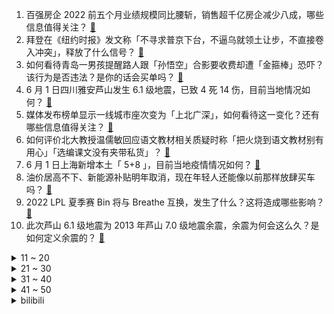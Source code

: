1. 百强房企 2022 前五个月业绩规模同比腰斩，销售超千亿房企减少八成，哪些信息值得关注？ [:link:](https://www.zhihu.com/question/535588291)
2. 拜登在《纽约时报》发文称「不寻求普京下台，不逼乌就领土让步，不直接卷入冲突」，释放了什么信号？ [:link:](https://www.zhihu.com/question/535618039)
3. 如何看待青岛一男孩提醒路人跟「孙悟空」合影要收费却遭「金箍棒」恐吓？该行为是否违法？是你的话会买单吗？ [:link:](https://www.zhihu.com/question/535565763)
4. 6 月 1 日四川雅安芦山发生 6.1 级地震，已致 4 死 14 伤，目前当地情况如何？ [:link:](https://www.zhihu.com/question/535621535)
5. 媒体发布榜单显示一线城市座次变为「上北广深」，如何看待这一变化？还有哪些信息值得关注？ [:link:](https://www.zhihu.com/question/535572213)
6. 如何评价北大教授温儒敏回应语文教材相关质疑时称「把火烧到语文教材别有用心」「选编课文没有夹带私货」？ [:link:](https://www.zhihu.com/question/535623510)
7. 6 月 1 日上海新增本土「 5+8 」，目前当地疫情情况如何？ [:link:](https://www.zhihu.com/question/535713812)
8. 油价居高不下、新能源补贴明年取消，现在年轻人还能像以前那样放肆买车吗？ [:link:](https://www.zhihu.com/question/535484892)
9. 2022 LPL 夏季赛 Bin 将与 Breathe 互换，发生了什么？这将造成哪些影响？ [:link:](https://www.zhihu.com/question/535658579)
10. 此次芦山 6.1 级地震为 2013 年芦山 7.0 级地震余震，余震为何会这么久？是如何定义余震的？ [:link:](https://www.zhihu.com/question/535640608)
<details>
<summary>11 ~ 20</summary>

11. iPad 中国大陆出货量暴跌近 3 成，主要受哪些因素影响？ [:link:](https://www.zhihu.com/question/535600779)
12. 如何评价RNG上单bin离队？ [:link:](https://www.zhihu.com/question/535658435)
13. 连麦女主播时被指言行低俗，反诈老陈道歉，称「诚恳接受批评 不应哗众取宠」，如何看待此事？ [:link:](https://www.zhihu.com/question/535713556)
14. 普京下令取消俄军征兵的年龄上限，这是否意味着将会有五、六十岁的俄军士兵出现在乌克兰境内？ [:link:](https://www.zhihu.com/question/535423354)
15. 如何看待媒体曝「拜登对自己言行总被澄清感到愤怒」，并对自己的支持率下降到接近特朗普感到困惑？ [:link:](https://www.zhihu.com/question/535573266)
16. 反诈老陈回应「连麦女主播时被指言行低俗」，称「视频删减了很多，本想用娱乐方式宣传反诈」，具体情况如何？ [:link:](https://www.zhihu.com/question/535554748)
17. 中纪委提出「要坚定文化自信，教材决不能搞动辄欧风美雨、言必称希腊那一套」，哪些信息值得关注？ [:link:](https://www.zhihu.com/question/535562165)
18. 湖南高院通报典型案例「男子潜入小学宿舍强奸猥亵 5 幼女被判死缓 」，对于未成年保护能起何种警示？ [:link:](https://www.zhihu.com/question/535612366)
19. 为什么说《被嫌弃的松子的一生》中的悲剧很大一部分来源松子自身？ [:link:](https://www.zhihu.com/question/534551718)
20. 约翰尼•德普在状告前妻艾梅伯•希尔德诽谤一案中胜诉，获赔 1500 万美元，有什么值得关注的地方？ [:link:](https://www.zhihu.com/question/535710023)
</details>
<details>
<summary>21 ~ 30</summary>

21. Redmi 9A 超越 iPhone 13 登顶 618 销量榜，对此你怎么看？ [:link:](https://www.zhihu.com/question/535563772)
22. 人类已知最痛的体验是什么？ [:link:](https://www.zhihu.com/question/535217112)
23. 11 部门要求做好「菜篮子」产品保供稳价工作，严禁以防疫为由不让农民下地种田，释放了哪些信号？ [:link:](https://www.zhihu.com/question/535608415)
24. 妈妈网购中性笔作为儿童节礼物，到手后认为「笔身海贼王图案穿着暴露辣眼睛」，如何看待此事？ [:link:](https://www.zhihu.com/question/535571902)
25. 如何评价男子撞兰博基尼下跪求饶转头炫耀，称「争取下次撞台保时捷」的行为？ [:link:](https://www.zhihu.com/question/535567159)
26. 你们有没有怪过父母没给你买车买房？ [:link:](https://www.zhihu.com/question/386192299)
27. 日本大臣警告乌克兰难民不要从事成人娱乐工作，因为签证不允许，如何看待此事？ [:link:](https://www.zhihu.com/question/535414742)
28. 如何评价网友因为儿子总是不听话不能按时起床，删掉了儿子玩了一年的《我的世界》？ [:link:](https://www.zhihu.com/question/393671265)
29. 婴儿大便中微塑料含量是成年人的 20 倍，微塑料对婴儿发育有何影响？身边哪些制品潜藏微塑料？ [:link:](https://www.zhihu.com/question/488654136)
30. 一个高中生的疑问：数学究竟是自然界本就存在的某种联系，还是我们人类的创造？ [:link:](https://www.zhihu.com/question/530184935)
</details>
<details>
<summary>31 ~ 40</summary>

31. 克苏鲁神话中的san值清零疯癫自尽是恐惧导致的吗？ [:link:](https://www.zhihu.com/question/526902829)
32. 今年 618 有哪些「个人私藏」级别的宝藏数码单品值得冲？ [:link:](https://www.zhihu.com/question/535408376)
33. 有什么你去了俄罗斯才知道的事？ [:link:](https://www.zhihu.com/question/342145939)
34. 《原神》2.7 版本夜兰强度如何评价？ [:link:](https://www.zhihu.com/question/535415831)
35. 《潜伏》中吴敬中知不知道余则成是卧底，从哪里开始发现的，为什么不揭穿？ [:link:](https://www.zhihu.com/question/30693246)
36. 为什么精英人士中不少人都教子无方？ [:link:](https://www.zhihu.com/question/44390835)
37. 你们见过的最聪明的女生有多聪明？ [:link:](https://www.zhihu.com/question/54179134)
38. 购买笔记本的时候需要刻意避开某些品牌吗？有什么选购建议？ [:link:](https://www.zhihu.com/question/534064777)
39. 敷料是医美面膜的高级说法吗？医用敷料和面膜有什么区别？ [:link:](https://www.zhihu.com/question/535267676)
40. 从哪些细节可以看出孩子可能遭遇了性侵害或校园欺凌?该如何通过教育和引导进行预防？ [:link:](https://www.zhihu.com/question/534288891)
</details>
<details>
<summary>41 ~ 50</summary>

41. 刘亦菲，陈晓新剧《梦华录》定档 6 月 2 日，会成为今年的大爆款吗？ [:link:](https://www.zhihu.com/question/535461094)
42. 真的有人月薪三千能存到钱吗？ [:link:](https://www.zhihu.com/question/535319675)
43. 如何评价《海贼王》1051话情报？ [:link:](https://www.zhihu.com/question/535551120)
44. 如何看待 2022 年 6 月1日股市的表现和近期行情的变化？ [:link:](https://www.zhihu.com/question/535474725)
45. 6 月 2 日世界女排联赛中国队 3:1 逆转荷兰队取得开门红，蔡斌首秀取胜，如何评价本场比赛？ [:link:](https://www.zhihu.com/question/535707604)
46. SKT 为什么不 ban 掉格温呢? [:link:](https://www.zhihu.com/question/535383698)
47. 到底什么是“碳中和”？ [:link:](https://www.zhihu.com/question/454762614)
48. 部分欧佩克成员国正考虑暂停俄方参与石油生产协议，此举或将带来哪些影响？ [:link:](https://www.zhihu.com/question/535574283)
49. 哪些电视剧或电影可以帮助锻炼口才？ [:link:](https://www.zhihu.com/question/24639616)
50. 孩子非常爱看书，但是内容记不住，看书还有用吗？ [:link:](https://www.zhihu.com/question/535434907)
</details><details>
<summary>bilibili</summary>

1. 求求了！别再让明星“体验生活”了！ [:link:](//www.bilibili.com/video/BV1va411j7od)
2. 《原神》角色演示-「夜兰：晦雨幽客行」 [:link:](//www.bilibili.com/video/BV1tY4y1V7mt)
3. 【它更强了！也更憨了。。。】 [:link:](//www.bilibili.com/video/BV1yA4y1d72F)
4. 完全料不到这个视频的走向！国外470万粉丝的整活达人来B站了！ [:link:](//www.bilibili.com/video/BV1M94y1S7mb)
5. 5年来我俩第一次接广告！刚吃火锅庆祝，甲方：“能退钱吗？” [:link:](//www.bilibili.com/video/BV1qU4y1y74c)
6. 耗时60天，用真实蛇骨标本打造一把附魔蛇骨刀 [:link:](//www.bilibili.com/video/BV1rA4y1Z7rA)
7. ⚡：？ [:link:](//www.bilibili.com/video/BV1ya411j7zP)
8. 什么猛男能一人收复十一州？【小约翰】 [:link:](//www.bilibili.com/video/BV1ia411j7Eq)
9. “这短短五十秒，看懂的人却整整花了十几年。” [:link:](//www.bilibili.com/video/BV1SA4y1Z79L)
10. 吾 辈 楷 模 [:link:](//www.bilibili.com/video/BV12B4y1Q7tA)
<details>
<summary>11 ~ 20</summary>

11. 【花小烙】蜘蛛是怎么在两个相隔那么远的地方扯好第一根丝的？ [:link:](//www.bilibili.com/video/BV1b34y177wA)
12. 我变强了，也秃了 [:link:](//www.bilibili.com/video/BV11g411o7S8)
13. 【渊默行动】全网首杀 盐风溶洞38级  四象合辙裂渊薮  穷极数算夺天工 [:link:](//www.bilibili.com/video/BV1jY4y1V7Bu)
14. 狙  击  炮 ！【迫击炮快乐阴人流#7】 [:link:](//www.bilibili.com/video/BV1AS4y1B7ja)
15. 神龙大补罐 [:link:](//www.bilibili.com/video/BV1ZY411u7as)
16. 我永远不知道我妈下一秒会干什么 [:link:](//www.bilibili.com/video/BV1tA4y1d7AQ)
17. 【树叶 白姨】鬼畜大电影      《言 叶 之 庭》 [:link:](//www.bilibili.com/video/BV1T94y1m7vg)
18. 二手电子烟有害吗？电子烟比卷烟更害人吗？ [:link:](//www.bilibili.com/video/BV1MY411g763)
19. 传说中的挖掘机之王？乐高的重工业浪漫！42055 斗轮挖掘机 [:link:](//www.bilibili.com/video/BV1ta411j7ro)
20. 当妈前后的我判若两人 [:link:](//www.bilibili.com/video/BV1Nr4y1x7oq)
</details>
<details>
<summary>21 ~ 30</summary>

21. 年度3A大作《种花文明》全网首测！ [:link:](//www.bilibili.com/video/BV1W34y177KM)
22. 小潮team版《爱你》 [:link:](//www.bilibili.com/video/BV1fW4y1k7vC)
23. 老船可能要沉了…能否重生，在此一举！ [:link:](//www.bilibili.com/video/BV1q94y1S78o)
24. 【原神】夜兰：绝对的T0级强度：0命就是T0，2命完全体，6命逆天！但不建议抽武器！0命平民VS6命大佬对比评测 [:link:](//www.bilibili.com/video/BV1W94y1S726)
25. 笑死，我就结个婚，居然上报纸了？ [:link:](//www.bilibili.com/video/BV1sY4y1z7bQ)
26. 挑战10元在古巴吃一天！古巴人均月入¥200？能吃饱吗？ [:link:](//www.bilibili.com/video/BV1N34y177aj)
27. 【第三次世界大战】第二集 下：高原空中战役打响！歼20重创敌空军，电磁压制配合空天一体，一场新时代的立体战，歼-10C，歼16打击苏30MKI，米格29 [:link:](//www.bilibili.com/video/BV1QZ4y1b7rj)
28. 出差孟买，喝杯芒果汁。 [:link:](//www.bilibili.com/video/BV1sB4y1X77Y)
29. 我这辈子最丢脸的一期视频！！！ [:link:](//www.bilibili.com/video/BV1954y1o7BM)
30. 10个赞就给他一大b兜子，大早上被吵醒，舍友还在睡觉 [:link:](//www.bilibili.com/video/BV1xY4y1z7ao)
</details>
<details>
<summary>31 ~ 40</summary>

31. 兄弟の拉扯 [:link:](//www.bilibili.com/video/BV1zU4y1y7x5)
32. 我在谷歌地图找到了外星人和暗房... [:link:](//www.bilibili.com/video/BV1bt4y1p77k)
33. 虽然我是只猫，但是我有礼貌！！！ [:link:](//www.bilibili.com/video/BV1dF41157pY)
34. “这大概就是美到窒息的感觉吧” [:link:](//www.bilibili.com/video/BV13A4y1Z7m2)
35. 九龄｜荔枝拟人｜沉浸式乘凉～ [:link:](//www.bilibili.com/video/BV1gt4y1p72N)
36. 全明星⚡外婆的澎湖湾⚡ [:link:](//www.bilibili.com/video/BV1gv4y1w7dE)
37. 【鬼谷说】菊石（其一）：旧神的涅槃 [:link:](//www.bilibili.com/video/BV16B4y1X7ap)
38. 《宫廷政变实操指南》 [:link:](//www.bilibili.com/video/BV1DW4y1k7Rd)
39. 我把刘畊宏做成了游戏！本草纲目+音游有没有搞头？ [:link:](//www.bilibili.com/video/BV1J34y177mD)
40. 骑行新藏线去新疆，班公湖观景台露营，热情网友大老远开车送来物资 [:link:](//www.bilibili.com/video/BV11Z4y1b74X)
</details>
<details>
<summary>41 ~ 50</summary>

41. 我 的 摆 烂 人 生 [:link:](//www.bilibili.com/video/BV1Bg411R7f3)
42. 【时代少年团】丁程鑫《D》舞蹈练习室 [:link:](//www.bilibili.com/video/BV1U5411X7Rd)
43. 千万不要随便相信一条狗...... [:link:](//www.bilibili.com/video/BV1nU4y1y7Ar)
44. 恭喜RNG成为三冠王！想了想这次解说还是没有太激进..... ｜米勒赛事速递 MSI决赛 [:link:](//www.bilibili.com/video/BV1rF4115739)
45. 吴彦祖竟然遭遇家庭危机？ [:link:](//www.bilibili.com/video/BV1i5411D7op)
46. 水下平行宇宙挑战京剧《刀马旦》高燃踩点，演绎跨越时空的灵魂碰撞。 [:link:](//www.bilibili.com/video/BV1454y1o7z8)
47. 《香菱的千层套路，但一人多役》 [:link:](//www.bilibili.com/video/BV1hg411R7Q4)
48. Aimer×碧蓝航线5周年主题曲《wavy flow》全球首发！ [:link:](//www.bilibili.com/video/BV1i94y1S7Np)
49. 儿童节！再次⚡️荡⚡️起⚡️双⚡️桨⚡️ [:link:](//www.bilibili.com/video/BV1m5411D7ff)
50. 蔓越莓干竟是进口果渣？ #科普 #蜜饯 [:link:](//www.bilibili.com/video/BV1kg411R7DQ)
</details>
<details>
<summary>51 ~ 60</summary>

51. 用时5个月完成的毕业作品，每根羽毛都是我对生命的热爱 [:link:](//www.bilibili.com/video/BV1ra41177B4)
52. “这游戏除了画质 我挑不出毛病了” [:link:](//www.bilibili.com/video/BV1hA4y1d74p)
53. 【路温】《说英雄谁是英雄》，说无聊是真的无聊 [:link:](//www.bilibili.com/video/BV16v4y1w79E)
54. 《中国风rap》你听过王维的相思吗？ [:link:](//www.bilibili.com/video/BV13Y411u72b)
55. 贱谍过家家 [:link:](//www.bilibili.com/video/BV1qS4y1q7Ld)
56. 早起带胖狗出门遇到各种新趣事，真是惊喜不断，好吃又好玩 [:link:](//www.bilibili.com/video/BV1C3411V7Ky)
57. 山嫂露脸！日本人的结婚照怎么拍的？ [:link:](//www.bilibili.com/video/BV1xZ4y147Pz)
58. 首批00后就要大学毕业了… [:link:](//www.bilibili.com/video/BV1iF4115751)
59. 你可能真的不会擦屁股~ [:link:](//www.bilibili.com/video/BV1f5411D7Dd)
60. 捏塑袁爷爷一周年 禾下乘凉梦 [:link:](//www.bilibili.com/video/BV11r4y147jv)
</details>
<details>
<summary>61 ~ 70</summary>

61. 【洗脑循环】阿尼亚又来给你洗脑啦~哇酷哇酷☆ [:link:](//www.bilibili.com/video/BV1jv4y1P7Bb)
62. 全 输 出 七 七⚡⚡⚡ [:link:](//www.bilibili.com/video/BV1794y1S7Nj)
63. 睫毛弯弯，刑期加啊加 [:link:](//www.bilibili.com/video/BV1vU4y1y7q9)
64. 猪柳蛋：宰相肚里能撑船，我的肚里能开团 [:link:](//www.bilibili.com/video/BV1zU4y1y7mF)
65. 才发现，她都五年了【阅片无数特别篇】 [:link:](//www.bilibili.com/video/BV1RZ4y1b74a)
66. 健身时的尴尬瞬间 [:link:](//www.bilibili.com/video/BV1hg411R7gD)
67. 你永远搞不懂小孩子的喜好……居然喜欢这玩意？ [:link:](//www.bilibili.com/video/BV1cY411g7k1)
68. 成本不到15的茄盒，凭什么可以撼动108一份脆皮肘子的酥脆地位！ [:link:](//www.bilibili.com/video/BV1c5411Q7ys)
69. 字母变形logo设计(完整版) [:link:](//www.bilibili.com/video/BV11v4y1c7Ae)
70. 搞笑男真的不错，但是这次真的不行了… [:link:](//www.bilibili.com/video/BV18341137oV)
</details>
<details>
<summary>71 ~ 80</summary>

71. 演化史诗！生物历史年表，超燃影视化剪辑，献给每一位存在过的生灵！ [:link:](//www.bilibili.com/video/BV17T4y1B79h)
72. 【4k】groove battle ⚡️⚡️⚡️ [:link:](//www.bilibili.com/video/BV1Jg411o7J4)
73. 空  城  嘲  讽 [:link:](//www.bilibili.com/video/BV1wA4y1f72k)
74. 开箱那些你可能永远不会买的神奇商品【图一乐番外篇】 [:link:](//www.bilibili.com/video/BV1EU4y1y79P)
75. 【硬核加长版】真正的做空 [:link:](//www.bilibili.com/video/BV1v34y1j7Nu)
76. 派蒙生日快乐~ [:link:](//www.bilibili.com/video/BV1zA4y1d7qT)
77. 刘宇跳什么？—MOVE [:link:](//www.bilibili.com/video/BV1n94y1S7ew)
78. 失联86天，对家人来说却是“最好的消息” [:link:](//www.bilibili.com/video/BV1va411j7Nz)
79. 【原神】夜兰姐姐武器伤害期望对比，数据对比三四五星武器，反曲弓惊了诶 [:link:](//www.bilibili.com/video/BV1AA4y1f7qt)
80. 鲸头鹳会鞠躬，遇到喜欢的人会送你一根羽毛，真是彬彬有礼 [:link:](//www.bilibili.com/video/BV1FY4y1L7hk)
</details>
<details>
<summary>81 ~ 90</summary>

81. 《 你 没 吃 过 的 粽 子 》 [:link:](//www.bilibili.com/video/BV1h94y1S7xa)
82. 温柔的疯子？翻遍藤本树的所有作品！我找到了他的成功密码！（上）【瓶说动漫】 [:link:](//www.bilibili.com/video/BV1ng411R7Pd)
83. 伊阙金刚|《永劫无间》x龙门石窟联动内容展示 [:link:](//www.bilibili.com/video/BV1NS4y1B7nP)
84. 末影人怕水 [:link:](//www.bilibili.com/video/BV1ZB4y1Q7zP)
85. “轻 轻 敲 醒 沉 睡 的 心 灵” [:link:](//www.bilibili.com/video/BV1x34y1E77j)
86. 工资不过就晚发了一丢丢，他竟然搬我东西...... [:link:](//www.bilibili.com/video/BV1pB4y1X7gc)
87. 【泽元日记】T1 你为什么不ban格温？ [:link:](//www.bilibili.com/video/BV1aa411j7Ty)
88. 《精忠报国》这是女孩可以发出的声音吗？ [:link:](//www.bilibili.com/video/BV1NA4y1f7ns)
89. 上海居家60天后 第一次出门竟然堵车了！！ [:link:](//www.bilibili.com/video/BV1YU4y1y7v6)
90. 重新定义最强Gamer，向晚Pro Ultra Max震撼公布！！ [:link:](//www.bilibili.com/video/BV1CR4y1w7uQ)
</details>
<details>
<summary>91 ~ 100</summary>

91. 我讨厌刘禅！ [:link:](//www.bilibili.com/video/BV1e94y1S79J)
92. 真实事件改编，震惊全中国，无人区没有人性！8.9分国产电影《可可西里》 [:link:](//www.bilibili.com/video/BV1W34y177gp)
93. 【好 嘛   我 就 是 你 的 修 勾 ！】 [:link:](//www.bilibili.com/video/BV1d34y1j71C)
94. 【闪耀暖暖】搭配｜用国家认可的配色给暖暖搭衣服（） [:link:](//www.bilibili.com/video/BV1uY411u78k)
95. 【1酱赛评】卧槽突破历史!MSI三冠王！终极一战RNG3:2T1大结局！(上篇) [:link:](//www.bilibili.com/video/BV1qS4y1q7x2)
96. 20G2中国版队服 正式上线！ [:link:](//www.bilibili.com/video/BV1UU4y1y7BZ)
97. 让电摩闻风丧胆！3倍加速，看傻汽车 [:link:](//www.bilibili.com/video/BV1NS4y1B7gP)
98. 当学生做其他科作业时 [:link:](//www.bilibili.com/video/BV1k341137yj)
99. 【医学博士】男孩子如何保护好自己？I 两步解决90%的皮肤问题 [:link:](//www.bilibili.com/video/BV1VZ4y1b7Z8)
100. 带着亲戚去郊游 [:link:](//www.bilibili.com/video/BV1AS4y1B7Qm)
</details></details>